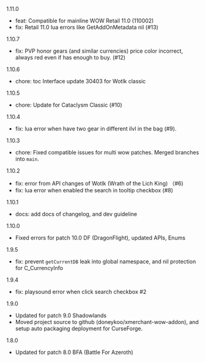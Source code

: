 1.11.0
* feat: Compatible for mainline WOW Retail 11.0 (110002)
* fix: Retail 11.0 lua errors like GetAddOnMetadata nil (#13)

1.10.7
* fix: PVP honor gears (and similar currencies) price color incorrect, always red even if has enough to buy. (#12)

1.10.6
* chore: toc Interface update 30403 for Wotlk classic

1.10.5
* chore: Update for Cataclysm Classic (#10)

1.10.4
* fix: lua error when have two gear in different ilvl in the bag (#9).

1.10.3
* chore: Fixed compatible issues for multi wow patches. Merged branches into `main`.

1.10.2
* fix: error from API changes of Wotlk (Wrath of the Lich King) （#6)
* fix: lua error when enabled the search in tooltip checkbox (#8)

1.10.1
* docs: add docs of changelog, and dev guideline

1.10.0
* Fixed errors for patch 10.0 DF (DragonFlight), updated APIs, Enums

1.9.5
* fix: prevent `getCurrentDB` leak into global namespace, and nil protection for C_CurrencyInfo

1.9.4
* fix: playsound error when click search checkbox #2

1.9.0
* Updated for patch 9.0 Shadowlands
* Moved project source to github (doneykoo/xmerchant-wow-addon), and setup auto packaging deployment for CurseForge.

1.8.0
* Updated for patch 8.0 BFA (Battle For Azeroth)
